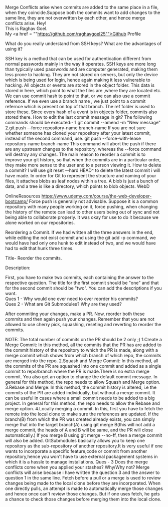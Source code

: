 Merge Conflicts arise when commits are added to the same place in a file, when they coincide.Suppose both the commits want to add changes to the same line, they are not overwritten by each other, and hence merge conflicts arise.
Hey!<br>
This is Raghav Goel.<br>
My  <a href = ""https://github.com/raghavgoel25"">Github Profile</a>

What do you really understand from SSH keys? What are the advantages of using it?

SSH key is a method that can be used for authentication different from normal passwords mainly in the way it operates. 
SSH keys are more long than typically used passwords and are computer generated, making them less prone to hacking. 
 They are not stored on servers, but only the device which is being used for login, hence again
making it less vulnerable to hacking.
 All objects or events are stored in the object folder. This data is stored in  here, which point to what the files are ,where they are located etc. We can use commit hash to point to that, or we can also use a commit reference. If we even use a branch name , we just point to a commit refernce which is present on top of that branch. The ref folder is used to store these. Since every hash of a event is in objects folder, commits also stored there.
 How to edit the last commit message in git?
 The following commands should be executed:-
 1.git commit --amend -m "New message" 
 2.git push --force repository-name branch-name
 If you are not sure whether someone has cloned your repository after your latest commit, instead of the second command, use.
 git push --force-with-lease repository-name branch-name
 This command will abort the push if there are any upstream changes to the repository, whereas the --force command will destroy any changes.
The main reason to reorder a commit is to improve your git history, so that when the commits are in 
a particular order, they make more sense to the user and to a person viewing it.
 How to delete a commit?
 I will use git reset --hard HEAD^ to delete the latest commit i will have made.
 In order for Git to represent the structure and naming of your files, it attaches blobs as leaf nodes within a tree. A blob is just a bunch of data, and a tree is like a directory, which points to blob objects.
 WebD


OnlineResources
https://www.udemy.com/course/the-web-developer-bootcamp/
Force push is generally not advisable. Suppose it is a common repository with many people working on it, force pushing, when changing the history of the remote can lead to other users being out of sync and not being able to collaborate properly. It was okay for use to do it because we alone worked on our repositories.

Reordering a Commit.
If we had written all the three answers in the end, while editing the not exist commit and using the git add -p command, we would have had only one hunk to edit instead  of two, and we would have had to edit that hunk three times.

Title- Reorder the commits.

Description:

First, you have to make two commits, each containing the answer to the respective question. The title for the first commit should be "one" and that for the second commit should be "two". You can add the descriptions if you want. <br>
Ques 1 - Why would one ever need to ever reorder his commits? <br>
Ques 2 - What are Git Submodules? Why are they used?

After commiting your changes, make a PR.
Now, reorder both these commits and then again push your changes. Remember that you are not allowed to use cherry pick, squashing, reseting and reverting to reorder the commits.

NOTE: The total number of commits on the PR should be 2 only ;)
1.Create a Merge Commit: In this method, all the commits that the PR has are added to the commit history of the repository to which the PR is made, along with a merge commit which shows from which branch of which repo, the commits are merged into the repo.
2.Squash and Merge Commit: In this method, all the commits of the PR are squashed into one commit and added as a single commit to repo/branch where the PR is made.There is no extra merge commit. You also get an option to change the default commit message.
In general for this method, the repo needs to allow Squash and Merge option.
3.Rebase and Merge: In this method, the commit history is altered, i.e the commits of the PR are added individually, but without a merge commit. It can be useful in cases where a small commit needs to be added to a big project.
In general for this method, the repo needs to allow the Rebase and merge option.
4.Locally merging a commit. In this, first you have to fetch the remote into the local clone to make sure the references are updated. If the branch(B) from which the PR was created already exists, you can simply merge that into the target branch(A) using git merge B(this will not add a merge commit, the heads of A and B will be same, and the PR will close automatically.) If you merge B using git merge --no-ff, then a merge commit will also be added. 
GitSubmodules basically allows you to keep one repository as the sub-repository of another repository.It is very useful if one wants to incorporate a specific feature,code or commit from another repository,hence you won't have to use external packagement systems in which it is a hassle to manage installations.
Ques - 3 Does the merge conflicts come when you applied your stashes? Why/Why not?
Merge conflicts will arise because i have written the question 3 and the answer to question 1 in the same line.
Fetch before a pull or a merge is used to review changes being made to the local clone before they are incorporated. When one directly pulls, an attempt is made to automatically merge those changes and hence once can't review those changes. But if one uses fetch, he gets a chance to check those changes before merging them into the local clone.
